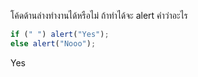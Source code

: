 โค้ดด้านล่างทำงานได้หรือไม่ ถ้าทำได้จะ alert คำว่าอะไร

```js
if (" ") alert("Yes");
else alert("Nooo");
```

Yes

